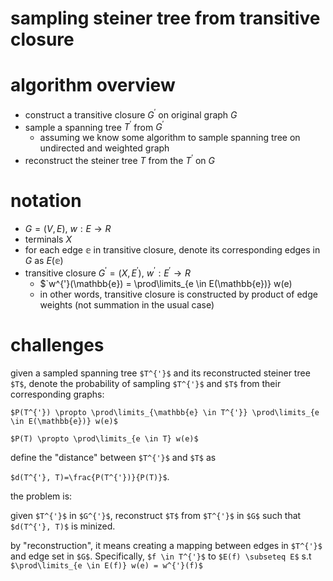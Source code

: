# sampling steiner tree from transitive closure

# algorithm overview

- construct a transitive closure $`G^{'}`$ on original graph $`G`$
- sample a spanning tree $`T^{'}`$ from $`G^{'}`$
  - assuming we know some algorithm to sample spanning tree on undirected and weighted graph
- reconstruct the steiner tree $`T`$ from the $`T^{'}`$ on $`G`$

# notation

- $`G=(V, E)`$, $`w: E \rightarrow R`$
- terminals $`X`$
- for each edge $`\mathbb{e}`$ in transitive closure, denote its corresponding edges in $`G`$ as $`E(\mathbb{e})`$
- transitive closure $`G^{'}=(X, E^{'})`$, $`w^{'}: E^{'} \rightarrow R`$
  - $`w^{'}(\mathbb{e}) = \prod\limits_{e \in E(\mathbb{e})} w(e)
  - in other words, transitive closure is constructed by product of edge weights (not summation in the usual case)


# challenges

given a sampled spanning tree `$T^{'}$` and its reconstructed steiner tree `$T$`, denote the probability of sampling `$T^{'}$` and `$T$` from their corresponding graphs:


`$P(T^{'}) \propto \prod\limits_{\mathbb{e} \in T^{'}} \prod\limits_{e \in E(\mathbb{e})} w(e)$`

`$P(T) \propto \prod\limits_{e \in T} w(e)$`

define the "distance" between `$T^{'}$` and `$T$` as

`$d(T^{'}, T)=\frac{P(T^{'})}{P(T)}$`.


the problem is:

given `$T^{'}$` in `$G^{'}$`, reconstruct `$T$` from `$T^{'}$` in `$G$` such that `$d(T^{'}, T)$` is minized. 

by "reconstruction", it means creating a mapping between edges in `$T^{'}$` and edge set in `$G$`. 
Specifically, `$f \in T^{'}$` to `$E(f) \subseteq E$` s.t `$\prod\limits_{e \in E(f)} w(e) = w^{'}(f)$` 
